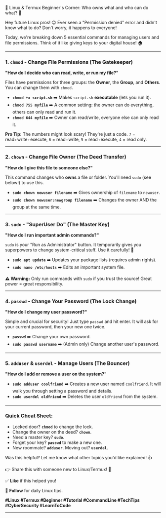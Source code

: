 🐧 Linux & Termux Beginner's Corner: Who owns what and who can do what? 🔐

Hey future Linux pros! 😊 Ever seen a "Permission denied" error and didn't know what to do? Don't worry, it happens to everyone!

Today, we're breaking down 5 essential commands for managing users and file permissions. Think of it like giving keys to your digital house! 🏠

---

### **1. `chmod` - Change File Permissions (The Gatekeeper)**
**"How do I decide who can read, write, or run my file?"**

Files have permissions for three groups: the **Owner**, the **Group**, and **Others**.
You can change them with `chmod`.

*   **`chmod +x script.sh`** ➡️ Makes `script.sh` **executable** (lets you run it).
*   **`chmod 755 myfile`** ➡️ A common setting: the owner can do everything, others can only read and run it.
*   **`chmod 644 myfile`** ➡️ Owner can read/write, everyone else can only read it.

**Pro Tip:** The numbers might look scary! They're just a code. `7` = read+write+execute, `6` = read+write, `5` = read+execute, `4` = read only.

---

### **2. `chown` - Change File Owner (The Deed Transfer)**
**"How do I give this file to someone else?"**

This command changes who **owns** a file or folder. You'll need `sudo` (see below!) to use this.

*   **`sudo chown newuser filename`** ➡️ Gives ownership of `filename` to `newuser`.
*   **`sudo chown newuser:newgroup filename`** ➡️ Changes the owner AND the group at the same time.

---

### **3. `sudo` - "SuperUser Do" (The Master Key)**
**"How do I run important admin commands?"**

`sudo` is your "Run as Administrator" button. It temporarily gives you superpowers to change system-critical stuff. Use it carefully! 🤫

*   **`sudo apt update`** ➡️ Updates your package lists (requires admin rights).
*   **`sudo nano /etc/hosts`** ➡️ Edits an important system file.

**⚠️ Warning:** Only run commands with `sudo` if you trust the source! Great power = great responsibility.

---

### **4. `passwd` - Change Your Password (The Lock Change)**
**"How do I change my user password?"**

Simple and crucial for security! Just type `passwd` and hit enter. It will ask for your current password, then your new one twice.

*   **`passwd`** ➡️ Change your own password.
*   **`sudo passwd username`** ➡️ (Admin only) Change another user's password.

---

### **5. `adduser` & `userdel` - Manage Users (The Bouncer)**
**"How do I add or remove a user on the system?"**

*   **`sudo adduser coolfriend`** ➡️ Creates a new user named `coolfriend`. It will walk you through setting a password and details.
*   **`sudo userdel oldfriend`** ➡️ Deletes the user `oldfriend` from the system.

---

### **Quick Cheat Sheet:**
*   Locked door? **`chmod`** to change the lock.
*   Change the owner on the deed? **`chown`**.
*   Need a master key? **`sudo`**.
*   Forget your key? **`passwd`** to make a new one.
*   New roommate? **`adduser`**. Moving out? **`userdel`**.

Was this helpful? Let me know what other topics you'd like explained! 👍

👉 Share this with someone new to Linux/Termux! 🚀

✅ **Like** if this helped you!  

🔔 **Follow** for daily Linux tips.  

**#Linux #Termux #Beginner #Tutorial #CommandLine #TechTips #CyberSecurity #LearnToCode**

---



